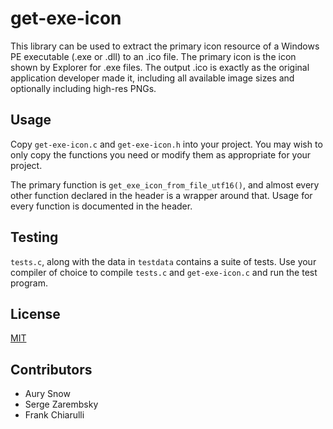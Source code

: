 # get-exe-icon

This library can be used to extract the primary icon resource of a Windows PE
executable (.exe or .dll) to an .ico file. The primary icon is the icon shown
by Explorer for .exe files. The output .ico is exactly as the original
application developer made it, including all available image sizes and
optionally including high-res PNGs.

## Usage

Copy `get-exe-icon.c` and `get-exe-icon.h` into your project. You may wish to
only copy the functions you need or modify them as appropriate for your project.

The primary function is `get_exe_icon_from_file_utf16()`, and almost every
other function declared in the header is a wrapper around that. Usage for
every function is documented in the header.

## Testing

`tests.c`, along with the data in `testdata` contains a suite of tests. Use
your compiler of choice to compile `tests.c` and `get-exe-icon.c` and run the
test program.

## License

[MIT](https://mit-license.org/)

## Contributors

* Aury Snow
* Serge Zarembsky
* Frank Chiarulli
